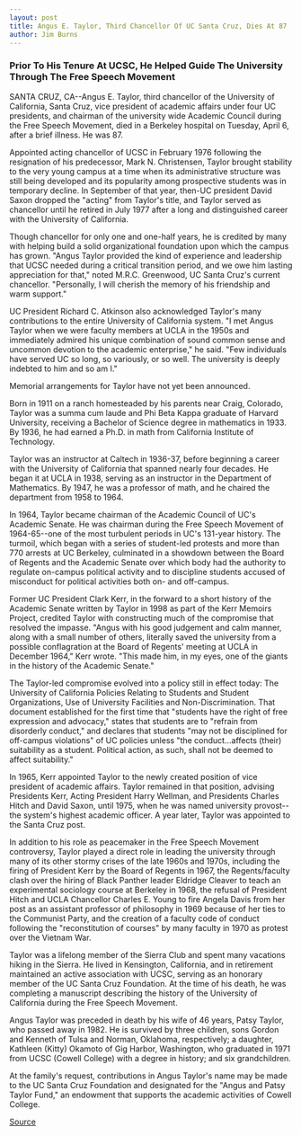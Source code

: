 ```yaml
---
layout: post
title: Angus E. Taylor, Third Chancellor Of UC Santa Cruz, Dies At 87
author: Jim Burns
---
```


### Prior To His Tenure At UCSC, He Helped Guide The University Through The Free Speech Movement

SANTA CRUZ, CA--Angus E. Taylor, third chancellor of the University of California, Santa Cruz, vice president of academic affairs under four UC presidents, and chairman of the university wide Academic Council during the Free Speech Movement, died in a Berkeley hospital on Tuesday, April 6, after a brief illness. He was 87.

Appointed acting chancellor of UCSC in February 1976 following the resignation of his predecessor, Mark N. Christensen, Taylor brought stability to the very young campus at a time when its administrative structure was still being developed and its popularity among prospective students was in temporary decline. In September of that year, then-UC president David Saxon dropped the "acting" from Taylor's title, and Taylor served as chancellor until he retired in July 1977 after a long and distinguished career with the University of California.

Though chancellor for only one and one-half years, he is credited by many with helping build a solid organizational foundation upon which the campus has grown. "Angus Taylor provided the kind of experience and leadership that UCSC needed during a critical transition period, and we owe him lasting appreciation for that," noted M.R.C. Greenwood, UC Santa Cruz's current chancellor. "Personally, I will cherish the memory of his friendship and warm support."

UC President Richard C. Atkinson also acknowledged Taylor's many contributions to the entire University of California system. "I met Angus Taylor when we were faculty members at UCLA in the 1950s and immediately admired his unique combination of sound common sense and uncommon devotion to the academic enterprise," he said. "Few individuals have served UC so long, so variously, or so well. The university is deeply indebted to him and so am I."

Memorial arrangements for Taylor have not yet been announced.

Born in 1911 on a ranch homesteaded by his parents near Craig, Colorado, Taylor was a summa cum laude and Phi Beta Kappa graduate of Harvard University, receiving a Bachelor of Science degree in mathematics in 1933. By 1936, he had earned a Ph.D. in math from California Institute of Technology.

Taylor was an instructor at Caltech in 1936-37, before beginning a career with the University of California that spanned nearly four decades. He began it at UCLA in 1938, serving as an instructor in the Department of Mathematics. By 1947, he was a professor of math, and he chaired the department from 1958 to 1964.

In 1964, Taylor became chairman of the Academic Council of UC's Academic Senate. He was chairman during the Free Speech Movement of 1964-65--one of the most turbulent periods in UC's 131-year history. The turmoil, which began with a series of student-led protests and more than 770 arrests at UC Berkeley, culminated in a showdown between the Board of Regents and the Academic Senate over which body had the authority to regulate on-campus political activity and to discipline students accused of misconduct for political activities both on- and off-campus.

Former UC President Clark Kerr, in the forward to a short history of the Academic Senate written by Taylor in 1998 as part of the Kerr Memoirs Project, credited Taylor with constructing much of the compromise that resolved the impasse. "Angus with his good judgement and calm manner, along with a small number of others, literally saved the university from a possible conflagration at the Board of Regents' meeting at UCLA in December 1964," Kerr wrote. "This made him, in my eyes, one of the giants in the history of the Academic Senate."

The Taylor-led compromise evolved into a policy still in effect today: The University of California Policies Relating to Students and Student Organizations, Use of University Facilities and Non-Discrimination. That document established for the first time that "students have the right of free expression and advocacy," states that students are to "refrain from disorderly conduct," and declares that students "may not be disciplined for off-campus violations" of UC policies unless "the conduct...affects (their) suitability as a student. Political action, as such, shall not be deemed to affect suitability."

In 1965, Kerr appointed Taylor to the newly created position of vice president of academic affairs. Taylor remained in that position, advising Presidents Kerr, Acting President Harry Wellman, and Presidents Charles Hitch and David Saxon, until 1975, when he was named university provost--the system's highest academic officer. A year later, Taylor was appointed to the Santa Cruz post.

In addition to his role as peacemaker in the Free Speech Movement controversy, Taylor played a direct role in leading the university through many of its other stormy crises of the late 1960s and 1970s, including the firing of President Kerr by the Board of Regents in 1967, the Regents/faculty clash over the hiring of Black Panther leader Eldridge Cleaver to teach an experimental sociology course at Berkeley in 1968, the refusal of President Hitch and UCLA Chancellor Charles E. Young to fire Angela Davis from her post as an assistant professor of philosophy in 1969 because of her ties to the Communist Party, and the creation of a faculty code of conduct following the "reconstitution of courses" by many faculty in 1970 as protest over the Vietnam War.

Taylor was a lifelong member of the Sierra Club and spent many vacations hiking in the Sierra. He lived in Kensington, California, and in retirement maintained an active association with UCSC, serving as an honorary member of the UC Santa Cruz Foundation. At the time of his death, he was completing a manuscript describing the history of the University of California during the Free Speech Movement.

Angus Taylor was preceded in death by his wife of 46 years, Patsy Taylor, who passed away in 1982. He is survived by three children, sons Gordon and Kenneth of Tulsa and Norman, Oklahoma, respectively; a daughter, Kathleen (Kitty) Okamoto of Gig Harbor, Washington, who graduated in 1971 from UCSC (Cowell College) with a degree in history; and six grandchildren.

At the family's request, contributions in Angus Taylor's name may be made to the UC Santa Cruz Foundation and designated for the "Angus and Patsy Taylor Fund," an endowment that supports the academic activities of Cowell College.

[Source](http://www1.ucsc.edu/news_events/press_releases/archive/98-99/04-99/taylor.htm "Permalink to UC Santa Cruz: Angus Taylor dies")
